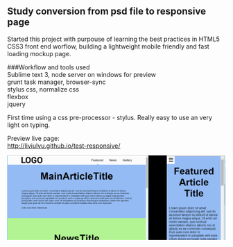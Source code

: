 ## Study conversion from psd file to responsive page  

Started this project with purpouse of learning the best practices in HTML5 CSS3 front end worflow, building a lightweight mobile friendly and fast loading mockup page.  

###Workflow and tools used  
Sublime text 3, node server on windows for preview  
grunt task manager, browser-sync  
stylus css, normalize css  
flexbox  
jquery  

First time using a css pre-processor - stylus. Really easy to use an very light on typing.  

Preview live page:  
http://liviulvu.github.io/test-responsive/  

![image](https://github.com/LiviuLvu/mobile-friendly-page/blob/gh-pages/preview.jpg)  

